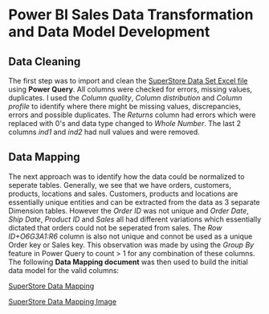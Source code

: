 # Power BI Sales Data Transformation and Data Model Development

## Data Cleaning

The first step was to import and clean the [SuperStore Data Set Excel file](https://github.com/danvuk567/Predictive-Sales-Forecasting/tree/main/Data-Source-Files/SuperStore%20Sales%20DataSet.xlsx) using **Power Query**. All columns were checked for errors, missing values, duplicates. I used the *Column quality*, *Column distribution* and *Column profile* to identify where there might be missing values, discrepancies, errors and possible duplicates. The *Returns* column had errors which were replaced with 0's and data type changed to *Whole Number*. The last 2 columns *ind1* and *ind2* had null values and were removed.

## Data Mapping

The next approach was to identify how the data could be normalized to seperate tables. Generally, we see that we have orders, customers, products, locations and sales. Customers, products and locations are essentially unique entities and can be extracted from the data as 3 separate Dimension tables. However the *Order ID* was not unique and *Order Date*, *Ship Date*, *Product ID* and *Sales* all had different variations which essentially dictated that orders could not be seperated from sales. The *Row ID+O6G3A1:R6* column is also not unique and connot be used as a unique Order key or Sales key. This observation was made by using the *Group By* feature in Power Query to count > 1 for any combination of these columns. The following **Data Mapping document** was then used to build the initial data model for the valid columns:

[SuperStore Data Mapping](https://github.com/danvuk567/Predictive-Sales-Forecasting/tree/main/Data-Source-Files/SuperStore%20Data%20Mapping.xlsx)

[SuperStore Data Mapping Image](https://github.com/danvuk567/Predictive-Sales-Forecasting/blob/main/images/SuperStore_Data_Mapping.JPG)





